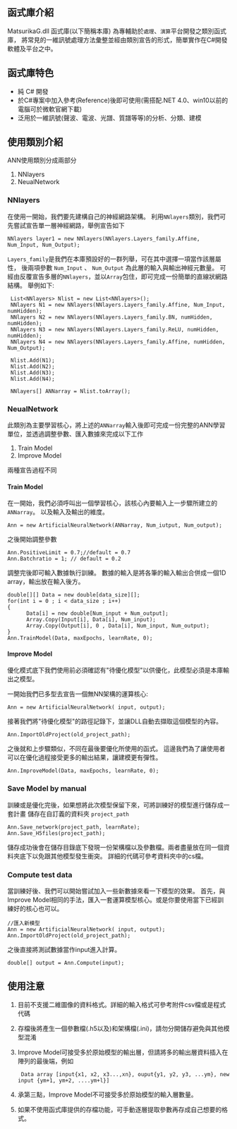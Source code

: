 
## 函式庫介紹
MatsurikaG.dll 函式庫(以下簡稱本庫) 為專輔助於`處理`、`演算`平台開發之類別函式庫，
將常見的一維訊號處理方法彙整並經由類別宣告的形式，簡單實作在C#開發軟體及平台之中。

## 函式庫特色
* 純 C# 開發
* 於C#專案中加入參考(Reference)後即可使用(需搭配.NET 4.0、win10以前的電腦可於微軟官網下載)
* 泛用於一維訊號(聲波、電波、光譜、質譜等等)的分析、分類、建模

## 使用類別介紹
ANN使用類別分成兩部分
1. NNlayers 
2. NeualNetwork

### NNlayers
在使用一開始，我們要先建構自己的神經網路架構。
利用`NNlayers`類別，我們可先嘗試宣告單一層神經網路，舉例宣告如下

```
NNlayers layer1 = new NNlayers(NNlayers.Layers_family.Affine, Num_Input, Num_Output);
```

`Layers_family`是我們在本庫預設好的一群列舉，可在其中選擇一項當作該層屬性，
後兩項參數 `Num_Input` 、 `Num_Output` 為此層的輸入與輸出神經元數量。
可經由反覆宣告多層的`NNlayers`，並以`Array`包住，即可完成一份簡單的直線狀網路結構。
舉例如下:

     List<NNlayers> Nlist = new List<NNlayers>();
     NNlayers N1 = new NNlayers(NNlayers.Layers_family.Affine, Num_Input, numHidden);
     NNlayers N2 = new NNlayers(NNlayers.Layers_family.BN, numHidden, numHidden);
     NNlayers N3 = new NNlayers(NNlayers.Layers_family.ReLU, numHidden, numHidden);
     NNlayers N4 = new NNlayers(NNlayers.Layers_family.Affine, numHidden, Num_Output);
           
     Nlist.Add(N1);
     Nlist.Add(N2);
     Nlist.Add(N3);
     Nlist.Add(N4);
     
     NNlayers[] ANNarray = Nlist.toArray();
            

### NeualNetwork
此類別為主要學習核心，將上述的`ANNarray`輸入後即可完成一份完整的ANN學習單位，並透過調整參數、匯入數據來完成以下工作
1. Train Model
2. Improve Model

兩種宣告過程不同

#### Train Model

在一開始，我們必須呼叫出一個學習核心，該核心內要輸入上一步驟所建立的`ANNarray`。
以及輸入及輸出的維度。

    Ann = new ArtificialNeuralNetwork(ANNarray, Num_iutput, Num_output);
    
之後開始調整參數

```
Ann.PositiveLimit = 0.7;//default = 0.7
Ann.Batchratio = 1; // default = 0.2

```

調整完後即可輸入數據執行訓練。
數據的輸入是將各筆的輸入輸出合併成一個1D array，輸出放在輸入後方。

    double[][] Data = new double[data_size][];
    for(int i = 0 ; i < data_size ; i++)
    {
          Data[i] = new double[Num_input + Num_output];
          Array.Copy(Input[i], Data[i], Num_input);
          Array.Copy(Output[i], 0 , Data[i], Num_input, Num_output);
    }
    Ann.TrainModel(Data, maxEpochs, learnRate, 0);

#### Improve Model

優化模式底下我們使用前必須確認有"待優化模型"以供優化，此模型必須是本庫輸出之模型。

一開始我們已多型去宣告一個無NN架構的運算核心:

    Ann = new ArtificialNeuralNetwork( input, output);
      
接著我們將"待優化模型"的路徑記錄下，並讓DLL自動去擷取這個模型的內容。

    Ann.ImportOldProject(old_project_path);

之後就和上步驟類似，不同在最後要優化所使用的函式。
這邊我們為了讓使用者可以在優化過程接受更多的輸出結果，讓建模更有彈性。

    Ann.ImproveModel(Data, maxEpochs, learnRate, 0);

### Save Model by manual

訓練或是優化完後，如果想將此次模型保留下來，可將訓練好的模型進行儲存成一套計畫
儲存在自訂義的資料夾 `project_path`

```
Ann.Save_network(project_path, learnRate);
Ann.Save_H5files(project_path);
```
儲存成功後會在儲存目錄底下發現一份架構檔以及參數檔。兩者盡量放在同一個資料夾底下以免跟其他模型發生衝突。
詳細的代碼可參考資料夾中的cs檔。    

### Compute test data

當訓練好後、我們可以開始嘗試加入一些新數據來看一下模型的效果。
首先，與Improve Model相同的手法，匯入一套運算模型核心。或是你要使用當下已經訓練好的核心也可以。

    //匯入新模型
    Ann = new ArtificialNeuralNetwork( input, output);
    Ann.ImportOldProject(old_project_path);


之後直接將測試數據當作input進入計算。

    double[] output = Ann.Compute(input);




## 使用注意
1. 目前不支援二維圖像的資料格式。詳細的輸入格式可參考附件csv檔或是程式代碼
2. 存檔後將產生一個參數檔(.h5以及)和架構檔(.ini)，請勿分開儲存避免與其他模型混淆
3. Improve Model可接受多於原始模型的輸出層，但請將多的輸出層資料插入在陣列的最後端，例如

        Data array [input{x1, x2, x3...,xn}, ouput{y1, y2, y3, ...ym}, new input {ym+1, ym+2, ....ym+l}]
    
4. 承第三點，Improve Model不可接受多於原始模型的輸入層數量。
5. 如果不使用函式庫提供的存檔功能，可手動逐層提取參數再存成自己想要的格式。




